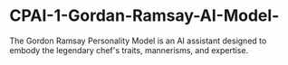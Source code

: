 # CPAI-1-Gordan-Ramsay-AI-Model-
The Gordon Ramsay Personality Model is an AI assistant designed to embody the legendary chef's traits, mannerisms, and expertise.
